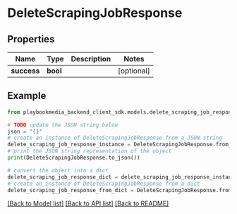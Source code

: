 # DeleteScrapingJobResponse


## Properties

Name | Type | Description | Notes
------------ | ------------- | ------------- | -------------
**success** | **bool** |  | [optional] 

## Example

```python
from playbookmedia_backend_client_sdk.models.delete_scraping_job_response import DeleteScrapingJobResponse

# TODO update the JSON string below
json = "{}"
# create an instance of DeleteScrapingJobResponse from a JSON string
delete_scraping_job_response_instance = DeleteScrapingJobResponse.from_json(json)
# print the JSON string representation of the object
print(DeleteScrapingJobResponse.to_json())

# convert the object into a dict
delete_scraping_job_response_dict = delete_scraping_job_response_instance.to_dict()
# create an instance of DeleteScrapingJobResponse from a dict
delete_scraping_job_response_from_dict = DeleteScrapingJobResponse.from_dict(delete_scraping_job_response_dict)
```
[[Back to Model list]](../README.md#documentation-for-models) [[Back to API list]](../README.md#documentation-for-api-endpoints) [[Back to README]](../README.md)


